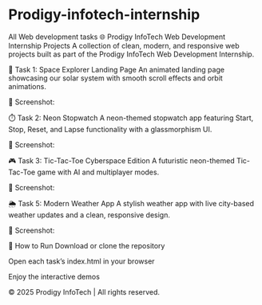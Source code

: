 # Prodigy-infotech-internship
All Web development tasks
🌐 Prodigy InfoTech Web Development Internship Projects
A collection of clean, modern, and responsive web projects built as part of the Prodigy InfoTech Web Development Internship.

🚀 Task 1: Space Explorer Landing Page
An animated landing page showcasing our solar system with smooth scroll effects and orbit animations.

📸 Screenshot:

⏱️ Task 2: Neon Stopwatch
A neon-themed stopwatch app featuring Start, Stop, Reset, and Lapse functionality with a glassmorphism UI.

📸 Screenshot:

🎮 Task 3: Tic-Tac-Toe Cyberspace Edition
A futuristic neon-themed Tic-Tac-Toe game with AI and multiplayer modes.

📸 Screenshot:

🌦️ Task 5: Modern Weather App
A stylish weather app with live city-based weather updates and a clean, responsive design.

📸 Screenshot:

📌 How to Run
Download or clone the repository

Open each task’s index.html in your browser

Enjoy the interactive demos

© 2025 Prodigy InfoTech | All rights reserved.

